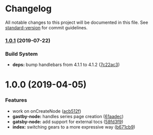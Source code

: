 # Changelog

All notable changes to this project will be documented in this file. See [standard-version](https://github.com/conventional-changelog/standard-version) for commit guidelines.

### [1.0.1](https://github.com/weirdpattern/gatsby-remark-series-toc/compare/v1.0.0...v1.0.1) (2019-07-22)

### Build System

- **deps:** bump handlebars from 4.1.1 to 4.1.2 ([7c22ac3](https://github.com/weirdpattern/gatsby-remark-series-toc/commit/7c22ac3))

# 1.0.0 (2019-04-05)

### Features

- work on onCreateNode ([acb512f](https://github.com/weirdpattern/gatsby-remark-series-toc/commit/acb512f))
- **gastby-node:** handles series page creation ([61aadec](https://github.com/weirdpattern/gatsby-remark-series-toc/commit/61aadec))
- **gatsby-node:** add support for external tocs ([58fd3f9](https://github.com/weirdpattern/gatsby-remark-series-toc/commit/58fd3f9))
- **index:** switching gears to a more expressive way ([b671cb9](https://github.com/weirdpattern/gatsby-remark-series-toc/commit/b671cb9))
